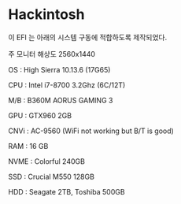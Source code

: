 # Hackintosh
 이 EFI 는 아래의 시스템 구동에 적합하도록 제작되었다. 
 
	
 주 모니터 해상도 2560x1440 
	
 OS : High Sierra 10.13.6 (17G65) 
	
 CPU : Intel i7-8700 3.2Ghz (6C/12T) 
	
 M/B : B360M AORUS GAMING 3 
	
 GPU : GTX960 2GB 
	
 CNVi : AC-9560 (WiFi not working but B/T is good) 
	
 RAM : 16 GB 
	
 NVME : Colorful 240GB 
	
 SSD : Crucial M550 128GB 
	
 HDD : Seagate 2TB, Toshiba 500GB
